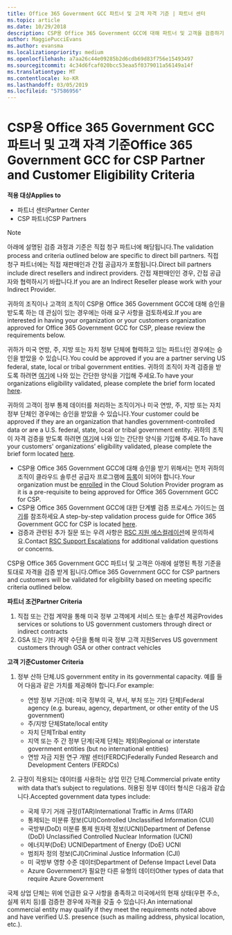```yaml
---
title: Office 365 Government GCC 파트너 및 고객 자격 기준 | 파트너 센터
ms.topic: article
ms.date: 10/29/2018
description: CSP용 Office 365 Government GCC에 대해 파트너 및 고객을 검증하기 위한 절차입니다.
author: MaggiePucciEvans
ms.author: evansma
ms.localizationpriority: medium
ms.openlocfilehash: a7aa26c44e09285b2d6cdb69d83f756e15493497
ms.sourcegitcommit: 4c34d6fcaf020bcc53eaa5f0379011a56149a14f
ms.translationtype: MT
ms.contentlocale: ko-KR
ms.lasthandoff: 03/05/2019
ms.locfileid: "57586956"
---
```

# <a name="office-365-government-gcc-for-csp-partner-and-customer-eligibility-criteria"></a><span data-ttu-id="3d1b3-103">CSP용 Office 365 Government GCC 파트너 및 고객 자격 기준</span><span class="sxs-lookup"><span data-stu-id="3d1b3-103">Office 365 Government GCC for CSP Partner and Customer Eligibility Criteria</span></span>

<span data-ttu-id="3d1b3-104">**적용 대상**</span><span class="sxs-lookup"><span data-stu-id="3d1b3-104">**Applies to**</span></span>

-  <span data-ttu-id="3d1b3-105">파트너 센터</span><span class="sxs-lookup"><span data-stu-id="3d1b3-105">Partner Center</span></span>
-  <span data-ttu-id="3d1b3-106">CSP 파트너</span><span class="sxs-lookup"><span data-stu-id="3d1b3-106">CSP Partners</span></span>

>[!NOTE]
><span data-ttu-id="3d1b3-107">아래에 설명된 검증 과정과 기준은 직접 청구 파트너에 해당됩니다.</span><span class="sxs-lookup"><span data-stu-id="3d1b3-107">The validation process and criteria outlined below are specific to direct bill partners.</span></span> <span data-ttu-id="3d1b3-108">직접 청구 파트너에는 직접 재판매인과 간접 공급자가 포함됩니다.</span><span class="sxs-lookup"><span data-stu-id="3d1b3-108">Direct bill partners include direct resellers and indirect providers.</span></span>  <span data-ttu-id="3d1b3-109">간접 재판매인인 경우, 간접 공급자와 협력하시기 바랍니다.</span><span class="sxs-lookup"><span data-stu-id="3d1b3-109">If you are an Indirect Reseller please work with your Indirect Provider.</span></span> 

<span data-ttu-id="3d1b3-110">귀하의 조직이나 고객의 조직이 CSP용 Office 365 Government GCC에 대해 승인을 받도록 하는 데 관심이 있는 경우에는 아래 요구 사항을 검토하세요.</span><span class="sxs-lookup"><span data-stu-id="3d1b3-110">If you are interested in having your organization or your customers organization approved for Office 365 Government GCC for CSP, please review the requirements below.</span></span>

<span data-ttu-id="3d1b3-111">귀하가 미국 연방, 주, 지방 또는 자치 정부 단체에 협력하고 있는 파트너인 경우에는 승인을 받았을 수 있습니다.</span><span class="sxs-lookup"><span data-stu-id="3d1b3-111">You could be approved if you are a partner serving US federal, state, local or tribal government entities.</span></span> <span data-ttu-id="3d1b3-112">귀하의 조직이 자격 검증을 받도록 하려면 [여기](https://products.office.com/government/eligibility-validation?ReqType=CSPPartner)에 나와 있는 간단한 양식을 기입해 주세요.</span><span class="sxs-lookup"><span data-stu-id="3d1b3-112">To have your organizations eligibility validated, please complete the brief form located [here](https://products.office.com/government/eligibility-validation?ReqType=CSPPartner).</span></span>

<span data-ttu-id="3d1b3-113">귀하의 고객이 정부 통제 데이터를 처리하는 조직이거나 미국 연방, 주, 지방 또는 자치 정부 단체인 경우에는 승인을 받았을 수 있습니다.</span><span class="sxs-lookup"><span data-stu-id="3d1b3-113">Your customer could be approved if they are an organization that handles government-controlled data or are a U.S. federal, state, local or tribal government entity.</span></span> <span data-ttu-id="3d1b3-114">귀하의 조직이 자격 검증을 받도록 하려면 [여기](https://products.office.com/government/eligibility-validation?ReqType=CSPCustomer)에 나와 있는 간단한 양식을 기입해 주세요.</span><span class="sxs-lookup"><span data-stu-id="3d1b3-114">To have your customers' organizations’ eligibility validated, please complete the brief form located [here](https://products.office.com/government/eligibility-validation?ReqType=CSPCustomer).</span></span> 

-   <span data-ttu-id="3d1b3-115">CSP용 Office 365 Government GCC에 대해 승인을 받기 위해서는 먼저 귀하의 조직이 클라우드 솔루션 공급자 프로그램에 [등록](https://partnercenter.microsoft.com/partner/cloud-solution-provider)이 되어야 합니다.</span><span class="sxs-lookup"><span data-stu-id="3d1b3-115">Your organization must be [enrolled](https://partnercenter.microsoft.com/partner/cloud-solution-provider) in the Cloud Solution Provider program as it is a pre-requisite to being approved for Office 365 Government GCC for CSP.</span></span>
-   <span data-ttu-id="3d1b3-116">CSP용 Office 365 Government GCC에 대한 단계별 검증 프로세스 가이드는 [여기](https://go.microsoft.com/fwlink/?linkid=2007323)를 참조하세요.</span><span class="sxs-lookup"><span data-stu-id="3d1b3-116">A step-by-step validation process guide for Office 365 Government GCC for CSP is located [here](https://go.microsoft.com/fwlink/?linkid=2007323).</span></span>
-   <span data-ttu-id="3d1b3-117">검증과 관련된 추가 질문 또는 우려 사항은 [RSC 지원 에스컬레이션](mailto:usgcce@microsoft.com)에 문의하세요.</span><span class="sxs-lookup"><span data-stu-id="3d1b3-117">Contact [RSC Support Escalations](mailto:usgcce@microsoft.com) for additional validation questions or concerns.</span></span>

<span data-ttu-id="3d1b3-118">CSP용 Office 365 Government GCC 파트너 및 고객은 아래에 설명된 특정 기준을 토대로 자격을 검증 받게 됩니다.</span><span class="sxs-lookup"><span data-stu-id="3d1b3-118">Office 365 Government GCC for CSP partners and customers will be validated for eligibility based on meeting specific criteria outlined below.</span></span>

<span data-ttu-id="3d1b3-119">**파트너 조건**</span><span class="sxs-lookup"><span data-stu-id="3d1b3-119">**Partner Criteria**</span></span>
1.  <span data-ttu-id="3d1b3-120">직접 또는 간접 계약을 통해 미국 정부 고객에게 서비스 또는 솔루션 제공</span><span class="sxs-lookup"><span data-stu-id="3d1b3-120">Provides services or solutions to US government customers through direct or indirect contracts</span></span>
2.  <span data-ttu-id="3d1b3-121">GSA 또는 기타 계약 수단을 통해 미국 정부 고객 지원</span><span class="sxs-lookup"><span data-stu-id="3d1b3-121">Serves US government customers through GSA or other contract vehicles</span></span>

<span data-ttu-id="3d1b3-122">**고객 기준**</span><span class="sxs-lookup"><span data-stu-id="3d1b3-122">**Customer Criteria**</span></span>
1.  <span data-ttu-id="3d1b3-123">정부 산하 단체.</span><span class="sxs-lookup"><span data-stu-id="3d1b3-123">US government entity in its governmental capacity.</span></span> <span data-ttu-id="3d1b3-124">예를 들어 다음과 같은 가치를 제공해야 합니다.</span><span class="sxs-lookup"><span data-stu-id="3d1b3-124">For example:</span></span>
 
    -  <span data-ttu-id="3d1b3-125">연방 정부 기관(예: 미국 정부의 국, 부서, 부처 또는 기타 단체)</span><span class="sxs-lookup"><span data-stu-id="3d1b3-125">Federal agency (e.g. bureau, agency, department, or other entity of the US government)</span></span>
    -   <span data-ttu-id="3d1b3-126">주/지방 단체</span><span class="sxs-lookup"><span data-stu-id="3d1b3-126">State/local entity</span></span> 
    -   <span data-ttu-id="3d1b3-127">자치 단체</span><span class="sxs-lookup"><span data-stu-id="3d1b3-127">Tribal entity</span></span>
    -   <span data-ttu-id="3d1b3-128">지역 또는 주 간 정부 단계(국제 단체는 제외)</span><span class="sxs-lookup"><span data-stu-id="3d1b3-128">Regional or interstate government entities (but no international entities)</span></span>
    -   <span data-ttu-id="3d1b3-129">연방 자금 지원 연구 개발 센터(FERDC)</span><span class="sxs-lookup"><span data-stu-id="3d1b3-129">Federally Funded Research and Development Centers (FERDCs)</span></span>

2.  <span data-ttu-id="3d1b3-130">규정이 적용되는 데이터를 사용하는 상업 민간 단체.</span><span class="sxs-lookup"><span data-stu-id="3d1b3-130">Commercial private entity with data that’s subject to regulations.</span></span> <span data-ttu-id="3d1b3-131">허용된 정부 데이터 형식은 다음과 같습니다.</span><span class="sxs-lookup"><span data-stu-id="3d1b3-131">Accepted government data types include:</span></span> 
    -   <span data-ttu-id="3d1b3-132">국제 무기 거래 규정(ITAR)</span><span class="sxs-lookup"><span data-stu-id="3d1b3-132">International Traffic in Arms (ITAR)</span></span>
    -   <span data-ttu-id="3d1b3-133">통제되는 미분류 정보(CUI)</span><span class="sxs-lookup"><span data-stu-id="3d1b3-133">Controlled Unclassified Information (CUI)</span></span>
    -   <span data-ttu-id="3d1b3-134">국방부(DoD) 미분류 통제 원자력 정보(UCNI)</span><span class="sxs-lookup"><span data-stu-id="3d1b3-134">Department of Defense (DoD) Unclassified Controlled Nuclear Information (UCNI)</span></span>
    -   <span data-ttu-id="3d1b3-135">에너지부(DoE) UCNI</span><span class="sxs-lookup"><span data-stu-id="3d1b3-135">Department of Energy (DoE) UCNI</span></span>
    -   <span data-ttu-id="3d1b3-136">범죄자 정의 정보(CJI)</span><span class="sxs-lookup"><span data-stu-id="3d1b3-136">Criminal Justice Information (CJI)</span></span>
    -   <span data-ttu-id="3d1b3-137">미 국방부 영향 수준 데이터</span><span class="sxs-lookup"><span data-stu-id="3d1b3-137">Department of Defense Impact Level Data</span></span>
    -   <span data-ttu-id="3d1b3-138">Azure Government가 필요한 다른 유형의 데이터</span><span class="sxs-lookup"><span data-stu-id="3d1b3-138">Other types of data that require Azure Government</span></span>

<span data-ttu-id="3d1b3-139">국제 상업 단체는 위에 언급한 요구 사항을 충족하고 미국에서의 현재 상태(우편 주소, 실제 위치 등)를 검증한 경우에 자격을 갖출 수 있습니다.</span><span class="sxs-lookup"><span data-stu-id="3d1b3-139">An international commercial entity may qualify if they meet the requirements noted above and have verified U.S. presence (such as mailing address, physical location, etc.).</span></span>

